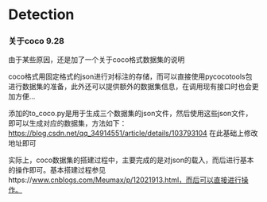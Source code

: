 # Detection

### 关于coco 	9.28

由于某些原因，还是加了一个关于coco格式数据集的说明

coco格式用固定格式的json进行对标注的存储，而可以直接使用pycocotools包进行数据集的准备，此外还可以提供额外的数据集信息，在调用现有接口时也会更加方便...

添加的to_coco.py是用于生成三个数据集的json文件，然后使用这些json文件，即可以生成对应的数据集，方法如下：https://blog.csdn.net/qq_34914551/article/details/103793104 在此基础上修改地址即可

实际上，coco数据集的搭建过程中，主要完成的是对json的载入，而后进行基本的操作即可。基本搭建过程参见https://www.cnblogs.com/Meumax/p/12021913.html，而后可以直接进行操作。

